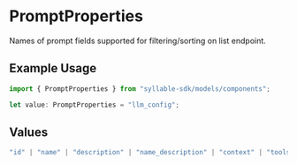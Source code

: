 # PromptProperties

Names of prompt fields supported for filtering/sorting on list endpoint.

## Example Usage

```typescript
import { PromptProperties } from "syllable-sdk/models/components";

let value: PromptProperties = "llm_config";
```

## Values

```typescript
"id" | "name" | "description" | "name_description" | "context" | "tools" | "llm_config" | "last_updated" | "last_updated_by" | "agent_count"
```